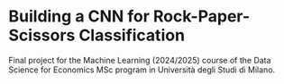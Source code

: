 # Building a CNN for Rock-Paper-Scissors Classification

Final project for the Machine Learning (2024/2025) course of the Data Science for Economics MSc program in Università degli Studi di Milano.

